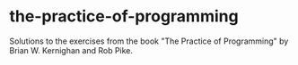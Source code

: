 # the-practice-of-programming
Solutions to the exercises from the book "The Practice of Programming" by Brian W. Kernighan and Rob Pike.
